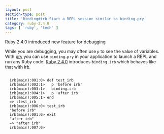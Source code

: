 ```yaml
---
layout: post
section-type: post
title: 'Binding#irb Start a REPL session similar to binding.pry'
category: ruby-2.4.0
tags: [ 'ruby', 'tech' ]
---
```

Ruby 2.4.0 introduced new feature for debugging

While you are debugging, you may often use <code>p</code> to see the value of variables. With <a target='_blank' href='https://github.com/pry/pry'>pry</a> you can use <code>binding.pry</code> in your application to launch a REPL and run any Ruby code. <a target="_blank" href="https://github.com/ruby/ruby/commit/493e48897421d176a8faf0f0820323d79ecdf94a">Ruby 2.4.0</a> introduces <code>binding.irb</code> which behaves like that with irb.
<pre><code data-trim class="yaml">
  irb(main):001:0> def test_irb
  irb(main):002:1>   p 'before irb'
  irb(main):003:1>   binding.irb
  irb(main):004:1>   p 'after irb'
  irb(main):005:1> end
  => :test_irb
  irb(main):006:0> test_irb
  "before irb"
  irb(main):001:0> exit
  "after irb"
  => "after irb"
  irb(main):007:0>
</code></pre>
